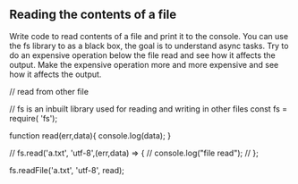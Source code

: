 ## Reading the contents of a file

Write code to read contents of a file and print it to the console. 
You can use the fs library to as a black box, the goal is to understand async tasks. 
Try to do an expensive operation below the file read and see how it affects the output. 
Make the expensive operation more and more expensive and see how it affects the output. 

// read from other file 

// fs is an inbuilt library used for reading and writing in other files
const fs = require( 'fs');

function read(err,data){
  console.log(data);
}


// fs.read('a.txt', 'utf-8',(err,data) => {
//   console.log("file read");
// };

fs.readFile('a.txt', 'utf-8', read);